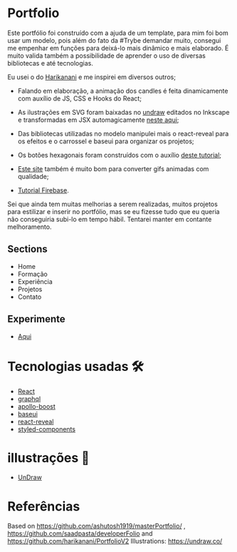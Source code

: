 # Portfolio

Este portfólio foi construído com a ajuda de um template, para mim foi bom usar um modelo, pois além do fato da #Trybe demandar muito, consegui me empenhar em funções para deixá-lo mais dinâmico e mais elaborado. É muito valida também a possibilidade de aprender o uso de diversas bibliotecas e até tecnologias.

Eu usei o do [Harikanani](https://github.com/harikanani/PortfolioV2) e me inspirei em diversos outros;

- Falando em elaboração, a animação dos candles é feita dinamicamente com auxílio de JS, CSS e Hooks do React;

- As ilustrações em SVG foram baixadas no [undraw](https://undraw.co/) editados no Inkscape e transformadas em JSX automagicamente [neste aqui](https://svg2jsx.com/);

- Das bibliotecas utilizadas no modelo manipulei mais o react-reveal para os efeitos e o carrossel  e baseui para organizar os projetos;

- Os botões hexagonais foram construídos com o auxílio [deste tutorial](https://jtauber.github.io/articles/css-hexagon.html);

- [Este site](https://www.img2go.com/pt/converter-video-para-gif) também é muito bom para converter gifs animadas com qualidade;

- [Tutorial Firebase](https://dzone.com/articles/react-apps-firebase).

Sei que ainda tem muitas melhorias a serem realizadas, muitos projetos para estilizar e inserir no portfólio, mas se eu fizesse tudo que eu queria não conseguiria subi-lo em tempo hábil. Tentarei manter em contante melhoramento.

## Sections

- Home
- Formação
- Experiência
- Projetos
- Contato

## Experimente

- [Aqui](https://portfolio-494ba.web.app/)


# Tecnologias usadas  🛠️

- [React](https://reactjs.org/)
- [graphql](https://graphql.org/)
- [apollo-boost](https://www.apollographql.com/docs/react/get-started/)
- [baseui](https://github.com/uber/baseweb)
- [react-reveal](https://www.react-reveal.com/)
- [styled-components](https://styled-components.com/)

# illustrações 🍥

- [UnDraw](https://undraw.co/illustrations)

# Referências

Based on https://github.com/ashutosh1919/masterPortfolio/ , https://github.com/saadpasta/developerFolio and https://github.com/harikanani/PortfolioV2
Illustrations: https://undraw.co/
